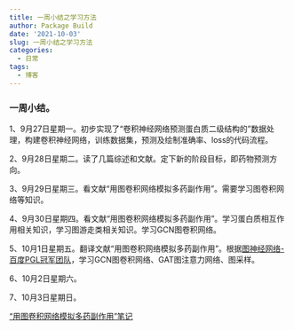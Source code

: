 ```yaml
---
title: 一周小结之学习方法
author: Package Build
date: '2021-10-03'
slug: 一周小结之学习方法
categories:
  - 日常
tags:
  - 博客
---
```


### 一周小结。

1、9月27日星期一。初步实现了“卷积神经网络预测蛋白质二级结构的”数据处理，构建卷积神经网络，训练数据集，预测及绘制准确率、loss的代码流程。

2、9月28日星期二。读了几篇综述和文献。定下新的阶段目标，即药物预测方向。

3、9月29日星期三。看文献“用图卷积网络模拟多药副作用”。需要学习图卷积网络等知识。

4、9月30日星期四。看文献“用图卷积网络模拟多药副作用”。学习蛋白质相互作用相关知识，学习图游走类相关知识。学习GCN图卷积网络。

5、10月1日星期五。翻译文献“用图卷积网络模拟多药副作用”。根据[图神经网络-百度PGL冠军团队](https://www.bilibili.com/video/BV1rf4y1v7cU?p=8&spm_id_from=pageDriver)，学习GCN图卷积网络、GAT图注意力网络、图采样。

6、10月2日星期六。

7、10月3日星期日。


[“用图卷积网络模拟多药副作用”笔记](/note/2021/09/29/笔记-用图卷积网络模拟多药副作用/)
